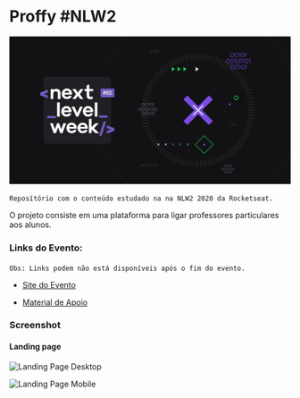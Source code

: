# Proffy #NLW2

![Banner Rocketseat](screenshot/banner.jpeg)

```
Reposítório com o conteúdo estudado na na NLW2 2020 da Rocketseat.
```

O projeto consiste em uma plataforma para ligar professores particulares aos alunos.

### Links do Evento:

``` Obs: Links podem não está disponíveis após o fim do evento. ```

- [Site do Evento](https://nextlevelweek.com/inscricao/2?gclid=EAIaIQobChMIzpDEs-GE6wIVD4SRCh0wEQYcEAAYASAAEgIWvfD_BwE)

 - [Material de Apoio](https://www.notion.so/maykbrito/Front-end-ab15ef64dbe7459aba38364cf60af9d2)

### Screenshot

#### Landing page


![Landing Page Desktop](screenshot/landing-page-desktop.png)


![Landing Page Mobile](screenshot/landing-page-mobile.png)

